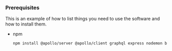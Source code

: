 ### Prerequisites

This is an example of how to list things you need to use the software and how to install them.
* npm
  ```sh
  npm install @apollo/server @apollo/client graphql express nodemon bootstrap react-bootstrap
  ```



